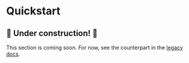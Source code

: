 # Quickstart

## 🚧 Under construction! 🚧

This section is coming soon. For now, see the counterpart in the [legacy docs][1].

<!-- @TODO VFS-11766 missing chapter -->

<!-- references -->

[1]: https://onedata.org/#/home/documentation/20.02/doc/administering_onedata/onezone_quick_tutorial.html

